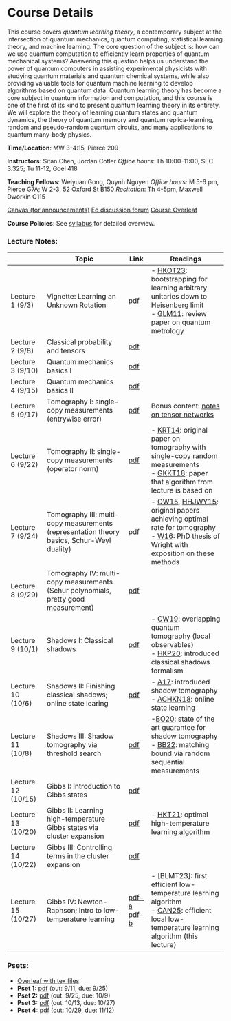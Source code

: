 # Course Details

This course covers *quantum learning theory*, a contemporary subject at the intersection of quantum mechanics, quantum computing, statistical learning theory, and machine learning.  The core question of the subject is: how can we use quantum computation to efficiently learn properties of quantum mechanical systems?  Answering this question helps us understand the power of quantum computers in assisting experimental physicists with studying quantum materials and quantum chemical systems, while also providing valuable tools for quantum machine learning to develop algorithms based on quantum data.  Quantum learning theory has become a core subject in quantum information and computation, and this course is one of the first of its kind to present quantum learning theory in its entirety.  We will explore the theory of learning quantum states and quantum dynamics, the theory of quantum memory and quantum replica-learning, random and pseudo-random quantum circuits, and many applications to quantum many-body physics.

**Time/Location**: MW 3-4:15, Pierce 209

**Instructors**: Sitan Chen, Jordan Cotler
*Office hours*: Th 10:00-11:00, SEC 3.325; Tu 11-12, Goel 418


**Teaching Fellows**: Weiyuan Gong, Quynh Nguyen
*Office hours*: M 5-6 pm, Pierce G7A; W 2-3, 52 Oxford St B150
*Recitation*: Th 4-5pm, Maxwell Dworkin G115


[Canvas (for announcements)](https://canvas.harvard.edu/courses/158126/)
[Ed discussion forum](https://edstem.org/us/courses/85742/)
[Course Overleaf](https://www.overleaf.com/read/cxtmnnfnjqdk#94a28a) 

**Course Policies**: See [syllabus](/syllabus.pdf) for detailed overview.

### Lecture Notes:

|                    | Topic                                                                                      | Link                                                   | Readings                                                                                                                                                                                                                                                                            |
| ------------------ | ------------------------------------------------------------------------------------------ | ------------------------------------------------------ | ----------------------------------------------------------------------------------------------------------------------------------------------------------------------------------------------------------------------------------------------------------------------------------- |
| Lecture 1 (9/3)    | Vignette: Learning an Unknown Rotation                                                     | [pdf](/lecture1.pdf)                                   | - [HKOT23](https://arxiv.org/pdf/2302.14066): bootstrapping for learning arbitrary unitaries down to Heisenberg limit<br>- [GLM11](https://arxiv.org/pdf/1102.2318): review paper on quantum metrology                                                                              |
| Lecture 2 (9/8)    | Classical probability and tensors                                                          | [pdf](./lecture2.pdf)                                  |                                                                                                                                                                                                                                                                                     |
| Lecture 3 (9/10)   | Quantum mechanics basics I                                                                 | [pdf](./lecture3.pdf)                                  |                                                                                                                                                                                                                                                                                     |
| Lecture 4 (9/15)   | Quantum mechanics basics II                                                                | [pdf](./lecture4.pdf)                                  |                                                                                                                                                                                                                                                                                     |
| Lecture 5 (9/17)   | Tomography I:  single-copy measurements (entrywise error)                                  | [pdf](./lecture5.pdf)                                  | Bonus content: [notes on tensor networks](./tensor_networks.pdf)                                                                                                                                                                                                                    |
| Lecture 6 (9/22)   | Tomography II: single-copy measurements (operator norm)                                    | [pdf](./lecture6.pdf)                                  | - [KRT14](https://arxiv.org/pdf/1410.6913): original paper on tomography with single-copy random measurements<br>- [GKKT18](https://arxiv.org/pdf/1809.11162): paper that algorithm from lecture is based on                                                                        |
| Lecture 7 (9/24)   | Tomography III: multi-copy measurements (representation theory basics, Schur-Weyl duality) | [pdf](./lecture7.pdf)                                  | - [OW15](https://arxiv.org/pdf/1508.01907), [HHJWY15](https://arxiv.org/abs/1508.01797): original papers achieving optimal rate for tomography<br>- [W16](http://reports-archive.adm.cs.cmu.edu/anon/2016/CMU-CS-16-108.pdf): PhD thesis of Wright with exposition on these methods |
| Lecture 8 (9/29)   | Tomography IV: multi-copy measurements (Schur polynomials, pretty good measurement)        | [pdf](./lecture8.pdf)                                  |                                                                                                                                                                                                                                                                                     |
| Lecture 9 (10/1)   | Shadows I: Classical shadows                                                               | [pdf](./lecture9.pdf)                                  | - [CW19](https://arxiv.org/abs/1908.02754): overlapping quantum tomography (local observables)<br>- [HKP20](https://arxiv.org/abs/2002.08953): introduced classical shadows formalism                                                                                               |
| Lecture 10 (10/6)  | Shadows II: Finishing classical shadows; online state learing                              | [pdf](./lecture10.pdf)                                 | - [A17](https://arxiv.org/abs/1711.01053): introduced shadow tomography<br>- [ACHKN18](https://arxiv.org/abs/1802.09025): online state learning                                                                                                                                     |
| Lecture 11 (10/8)  | Shadows III: Shadow tomography via threshold search                                        | [pdf](./lecture11.pdf)                                 | -[BO20](https://arxiv.org/abs/2011.10908): state of the art guarantee for shadow tomography<br>- [BB22](https://arxiv.org/abs/2210.09155): matching bound via random sequential measurements                                                                                        |
| Lecture 12 (10/15) | Gibbs I: Introduction to Gibbs states                                                      | [pdf](./lecture12.pdf)                                 |                                                                                                                                                                                                                                                                                     |
| Lecture 13 (10/20) | Gibbs II: Learning high-temperature Gibbs states via cluster expansion                     | [pdf](./lecture13.pdf)                                 | - [HKT21](https://arxiv.org/abs/2108.04842): optimal high-temperature learning algorithm                                                                                                                                                                                            |
| Lecture 14 (10/22) | Gibbs III: Controlling terms in the cluster expansion                                      | [pdf](./lecture14.pdf)                                 |                                                                                                                                                                                                                                                                                     |
| Lecture 15 (10/27) | Gibbs IV: Newton-Raphson; Intro to low-temperature learning                                | [pdf-a](./lecture15a.pdf)<br>[pdf-b](./lecture15b.pdf) | - [BLMT23]: first efficient low-temperature learning algorithm<br>- [CAN25](https://arxiv.org/pdf/2504.02706): efficient local low-temperature learning algorithm (this lecture)                                                                                                    |







### Psets:
- [Overleaf with tex files](https://www.overleaf.com/read/cxtmnnfnjqdk#94a28a)
- **Pset 1:** [pdf](./pset1.pdf) (out: 9/11, due: 9/25)
- **Pset 2:** [pdf](./pset2.pdf) (out: 9/25, due: 10/9)
- **Pset 3:** [pdf](./pset3.pdf) (out: 10/13, due: 10/27)
- **Pset 4:** [pdf](./pset4.pdf) (out: 10/29, due: 11/12)